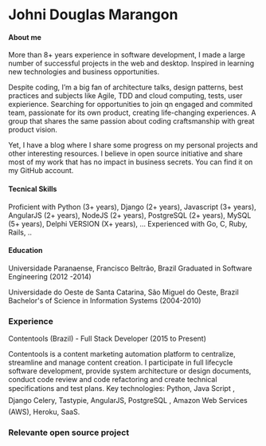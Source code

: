 # Johni Douglas Marangon

#### About me

More than 8+ years experience in software development, I made a large number of successful projects in the web and desktop. Inspired in learning new technologies and business opportunities.

Despite coding, I’m a big fan of architecture talks, design patterns, best practices and subjects like Agile, TDD and cloud computing, tests, user expierience. Searching for opportunities to join qn engaged and commited team, passionate for its own product, creating life-changing experiences. A group that shares the same passion about coding craftsmanship with great product vision. 

Yet, I have a blog where I share some progress on my personal projects and other interesting resources. l believe in open source initiative and share most of my work that has no impact in business secrets. You can find it on my GitHub account.

#### Tecnical Skills

Proficient with Python (3+ years), Django (2+ years), Javascript (3+ years), AngularJS (2+ years), NodeJS (2+ years), PostgreSQL (2+ years), MySQL (5+ years), Delphi VERSION (X+ years), …
Experienced with Go, C, Ruby, Rails, .. 

#### Education

Universidade Paranaense, Francisco Beltrão, Brazil
Graduated in Software Engineering (2012 -2014)

Universidade do Oeste de Santa Catarina, São Miguel do Oeste, Brazil
Bachelor's of Science in Information Systems (2004-2010)

### Experience

Contentools (Brazil) - Full Stack Developer (2015 to Present)

Contentools is a content marketing automation platform to centralize, streamline and manage content creation. I participate in full lifecycle software development, provide system architecture or design documents, conduct code review and code refactoring and create technical specifications and test plans.
Key technologies: Python, Java Script , Django Celery, Tastypie, AngularJS, PostgreSQL , Amazon Web Services (AWS), Heroku, SaaS.

### Relevante open source project


